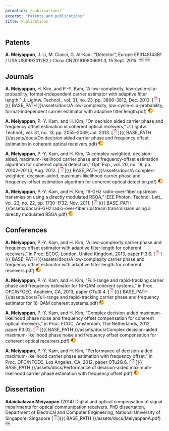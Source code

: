 ```yaml
---
permalink: /publications/
excerpt: "Patents and publications"
title: Publications
---
```


## <a name="patents"></a>Patents
**A. Meiyappan**, J. Li, M. Ciacci, G. Al-Kadi, “Detector”, Europe EP3145143B1 / USA US9992012B2 / China CN201610806691.3, 15 Sept. 2015.
[![html](/assets/icons16/html-icon.png)](https://worldwide.espacenet.com/publicationDetails/originalDocument?CC=EP&NR=3145143B1&KC=B1&FT=D&ND=4&date=20190320&DB=&locale=en_EP)
[![html](/assets/icons16/html-icon.png)](https://pdfpiw.uspto.gov/.piw?Docid=9992012)

## <a name="journals"></a>Journals
**A. Meiyappan**, H. Kim, and P.-Y. Kam, “A low-complexity, low-cycle-slip-probability, format-independent carrier estimator with adaptive filter length,” J. Lightw. Technol., vol. 31, no. 23, pp. 3806–3812, Dec. 2013.
[![pdf](/assets/icons16/pdf-icon.png)]({{ BASE_PATH }}/assets/docs/A low-complexity, low-cycle-slip-probability, format-independent carrier estimator with adaptive filter length.pdf)
[![doi](/assets/icons16/doi-icon.png)](http://dx.doi.org/10.1109/JLT.2013.2285155)

**A. Meiyappan**, P.-Y. Kam, and H. Kim, “On decision aided carrier phase and frequency offset estimation in coherent optical receivers,” J. Lightw. Technol., vol. 31, no. 13, pp. 2055–2069, Jul. 2013.
[![pdf](/assets/icons16/pdf-icon.png)]({{ BASE_PATH }}/assets/docs/On decision aided carrier phase and frequency offset estimation in coherent optical receivers.pdf)
[![doi](/assets/icons16/doi-icon.png)](http://dx.doi.org/10.1109/JLT.2013.2260723)

**A. Meiyappan**, P.-Y. Kam, and H. Kim, “A complex-weighted, decision-aided, maximum-likelihood carrier phase and frequency-offset estimation algorithm for coherent optical detection,” Opt. Exp., vol. 20, no. 18, pp. 20102–20114, Aug. 2012.
[![pdf](/assets/icons16/pdf-icon.png)]({{ BASE_PATH }}/assets/docs/A complex-weighted, decision-aided, maximum-likelihood carrier phase and frequency-offset estimation algorithm for coherent optical detection.pdf)
[![doi](/assets/icons16/doi-icon.png)](http://dx.doi.org/10.1364/OE.20.020102)

**A. Meiyappan**, P.-Y. Kam, and H. Kim, “6-GHz radio-over-fiber upstream transmission using a directly modulated RSOA,” IEEE Photon. Technol. Lett., vol. 23, no. 22, pp. 1730–1732, Nov. 2011.
[![pdf](/assets/icons16/pdf-icon.png)]({{ BASE_PATH }}/assets/docs/6-GHz radio-over-fiber upstream transmission using a directly modulated RSOA.pdf)
[![doi](/assets/icons16/doi-icon.png)](http://dx.doi.org/10.1109/LPT.2011.2169049)

## <a name="conferences"></a>Conferences
**A. Meiyappan**, P.-Y. Kam, and H. Kim, “A low-complexity carrier phase and frequency offset estimator with adaptive filter length for coherent receivers,” in Proc. ECOC, London, United Kingdom, 2013, paper P.3.6.
[![pdf](/assets/icons16/pdf-icon.png)]({{ BASE_PATH }}/assets/docs/A low-complexity carrier phase and frequency offset estimator with adaptive filter length for coherent receivers.pdf)
[![doi](/assets/icons16/doi-icon.png)](http://ieeexplore.ieee.org/document/6647787)

**A. Meiyappan**, P.-Y. Kam, and H. Kim, “Full-range and rapid-tracking carrier phase and frequency estimator for 16-QAM coherent systems,” in Proc. OFC/NFOEC, Anaheim, CA, 2013, paper OTu3I.4.
[![pdf](/assets/icons16/pdf-icon.png)]({{ BASE_PATH }}/assets/docs/Full-range and rapid-tracking carrier phase and frequency estimator for 16-QAM coherent systems.pdf)
[![doi](/assets/icons16/doi-icon.png)](http://dx.doi.org/10.1364/OFC.2013.OTu3I.4)

**A. Meiyappan**, P.-Y. Kam, and H. Kim, “Complex decision-aided maximum-likelihood phase noise and frequency offset compensation for coherent optical receivers,” in Proc. ECOC, Amsterdam, The Netherlands, 2012, paper P3.02.
[![pdf](/assets/icons16/pdf-icon.png)]({{ BASE_PATH }}/assets/docs/Complex decision-aided maximum-likelihood phase noise and frequency offset compensation for coherent optical receivers.pdf)
[![doi](/assets/icons16/doi-icon.png)](http://dx.doi.org/10.1364/ECEOC.2012.P3.02)

**A. Meiyappan**, P.-Y. Kam, and H. Kim, “Performance of decision-aided maximum-likelihood carrier phase estimation with frequency offset,” in Proc. OFC/NFOEC, Los Angeles, CA, 2012, paper OTu2G.6. 
[![pdf](/assets/icons16/pdf-icon.png)]({{ BASE_PATH }}/assets/docs/Performance of decision-aided maximum-likelihood carrier phase estimation with frequency offset.pdf)
[![doi](/assets/icons16/doi-icon.png)](https://doi.org/10.1364/OFC.2012.OTu2G.6)

## <a name="dissertation"></a>Dissertation
**Adaickalavan Meiyappan** (2014) Digital and optical compensation of signal impairments for optical communication
receivers. PhD dissertation, Department of Electrical and Computer Engineering,
National University of Singapore, Singapore
[![pdf](/assets/icons16/pdf-icon.png)]({{ BASE_PATH }}/assets/docs/MeiyappanA.pdf)
[![html](/assets/icons16/html-icon.png)](http://scholarbank.nus.edu.sg/handle/10635/118577)
